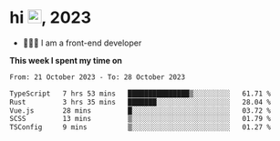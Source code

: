 <h1> hi <img src="https://raw.githubusercontent.com/blackcater/blackcater/main/images/Hi.gif" height="24" />, 2023 </h1>

- 🧑🏻‍💻 I am a front-end developer

**This week I spent my time on** 

<!--START_SECTION:waka-->

```txt
From: 21 October 2023 - To: 28 October 2023

TypeScript   7 hrs 53 mins   ███████████████▒░░░░░░░░░   61.71 %
Rust         3 hrs 35 mins   ███████░░░░░░░░░░░░░░░░░░   28.04 %
Vue.js       28 mins         █░░░░░░░░░░░░░░░░░░░░░░░░   03.72 %
SCSS         13 mins         ▒░░░░░░░░░░░░░░░░░░░░░░░░   01.79 %
TSConfig     9 mins          ▒░░░░░░░░░░░░░░░░░░░░░░░░   01.27 %
```

<!--END_SECTION:waka-->
